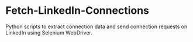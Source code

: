 # Fetch-LinkedIn-Connections
Python scripts to extract connection data and send connection requests on LinkedIn using Selenium WebDriver.
